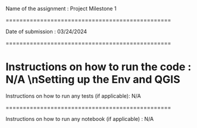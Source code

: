 Name of the assignment : Project Milestone 1 

================================================

Date of submission : 03/24/2024

================================================

Instructions on how to run the code : N/A \nSetting up the Env and QGIS
================================================

Instructions on how to run any tests (if applicable): N/A

================================================

Instructions on how to run any notebook (if applicable) : N/A